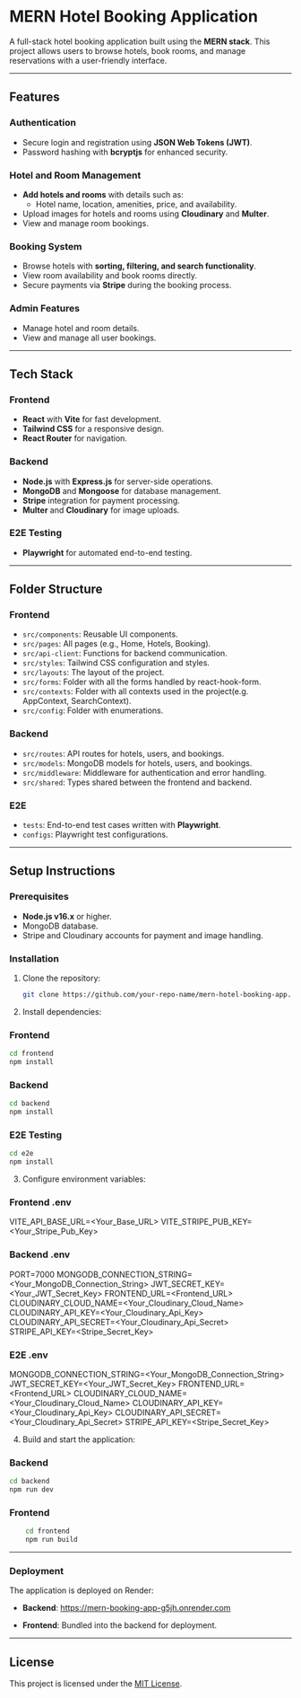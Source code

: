 # MERN Hotel Booking Application

A full-stack hotel booking application built using the **MERN stack**. This project allows users to browse hotels, book rooms, and manage reservations with a user-friendly interface.

---

## Features

### Authentication

- Secure login and registration using **JSON Web Tokens (JWT)**.
- Password hashing with **bcryptjs** for enhanced security.

### Hotel and Room Management

- **Add hotels and rooms** with details such as:
  - Hotel name, location, amenities, price, and availability.
- Upload images for hotels and rooms using **Cloudinary** and **Multer**.
- View and manage room bookings.

### Booking System

- Browse hotels with **sorting, filtering, and search functionality**.
- View room availability and book rooms directly.
- Secure payments via **Stripe** during the booking process.

### Admin Features

- Manage hotel and room details.
- View and manage all user bookings.

---

## Tech Stack

### Frontend

- **React** with **Vite** for fast development.
- **Tailwind CSS** for a responsive design.
- **React Router** for navigation.

### Backend

- **Node.js** with **Express.js** for server-side operations.
- **MongoDB** and **Mongoose** for database management.
- **Stripe** integration for payment processing.
- **Multer** and **Cloudinary** for image uploads.

### E2E Testing

- **Playwright** for automated end-to-end testing.

---

## Folder Structure

### Frontend

- `src/components`: Reusable UI components.
- `src/pages`: All pages (e.g., Home, Hotels, Booking).
- `src/api-client`: Functions for backend communication.
- `src/styles`: Tailwind CSS configuration and styles.
- `src/layouts`: The layout of the project.
- `src/forms`: Folder with all the forms handled by react-hook-form.
- `src/contexts`: Folder with all contexts used in the project(e.g. AppContext, SearchContext).
- `src/config`: Folder with enumerations.

### Backend

- `src/routes`: API routes for hotels, users, and bookings.
- `src/models`: MongoDB models for hotels, users, and bookings.
- `src/middleware`: Middleware for authentication and error handling.
- `src/shared`: Types shared between the frontend and backend.

### E2E

- `tests`: End-to-end test cases written with **Playwright**.
- `configs`: Playwright test configurations.

---

## Setup Instructions

### Prerequisites

- **Node.js v16.x** or higher.
- MongoDB database.
- Stripe and Cloudinary accounts for payment and image handling.

### Installation

1. Clone the repository:

   ```bash
   git clone https://github.com/your-repo-name/mern-hotel-booking-app.git
   ```

2. Install dependencies:

### Frontend

```bash
cd frontend
npm install
```

### Backend

```bash
cd backend
npm install
```

### E2E Testing

```bash
cd e2e
npm install
```

3. Configure environment variables:

### Frontend .env

VITE_API_BASE_URL=<Your_Base_URL>
VITE_STRIPE_PUB_KEY=<Your_Stripe_Pub_Key>

### Backend .env

PORT=7000
MONGODB_CONNECTION_STRING=<Your_MongoDB_Connection_String>
JWT_SECRET_KEY=<Your_JWT_Secret_Key>
FRONTEND_URL=<Frontend_URL>
CLOUDINARY_CLOUD_NAME=<Your_Cloudinary_Cloud_Name>
CLOUDINARY_API_KEY=<Your_Cloudinary_Api_Key>
CLOUDINARY_API_SECRET=<Your_Cloudinary_Api_Secret>
STRIPE_API_KEY=<Stripe_Secret_Key>

### E2E .env

MONGODB_CONNECTION_STRING=<Your_MongoDB_Connection_String>
JWT_SECRET_KEY=<Your_JWT_Secret_Key>
FRONTEND_URL=<Frontend_URL>
CLOUDINARY_CLOUD_NAME=<Your_Cloudinary_Cloud_Name>
CLOUDINARY_API_KEY=<Your_Cloudinary_Api_Key>
CLOUDINARY_API_SECRET=<Your_Cloudinary_Api_Secret>
STRIPE_API_KEY=<Stripe_Secret_Key>

4. Build and start the application:

### Backend

```bash
cd backend
npm run dev
```

### Frontend

```bash
    cd frontend
    npm run build
```

---

### Deployment

The application is deployed on Render:

- **Backend**: <https://mern-booking-app-g5jh.onrender.com>

- **Frontend**: Bundled into the backend for deployment.

---

## License

This project is licensed under the [MIT License](./LICENSE).
